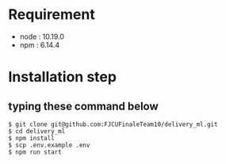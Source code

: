 # Requirement
-   node : 10.19.0
-   npm : 6.14.4
#   Installation step
## typing these command below
    $ git clone git@github.com:FJCUFinaleTeam10/delivery_ml.git
    $ cd delivery_ml
    $ npm install 
    $ scp .env.example .env
    $ npm run start

